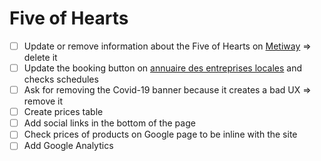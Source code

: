 # Five of Hearts

- [ ] Update or remove information about the Five of Hearts on [Metiway](https://www.metiway.fr/entreprise/5-de-coeur/) => delete it
- [ ] Update the booking button on [annuaire des entreprises locales](https://www.annuaire-des-entreprises-locales.fr/entreprises-locales/cote-d-or/saint-leger-triey-21270/energeticien/5-de-coeur-jean-luc-laffuge) and checks schedules
- [ ] Ask for removing the Covid-19 banner because it creates a bad UX => remove it
- [ ] Create prices table
- [ ] Add social links in the bottom of the page
- [ ] Check prices of products on Google page to be inline with the site
- [ ] Add Google Analytics
